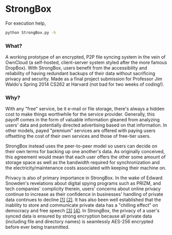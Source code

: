 StrongBox
============
For execution help,
```bash
python StrongBox.py -h
```

### What?

A working prototype of an encrypted, P2P file syncing system in the vein of OwnCloud (a self-hosted, client-server  system styled after the more famous DropBox). With StrongBox, users benefit from the accessibility and reliability of having redundant backups of their data without sacrificing privacy and security. Made as a final project submission for Professor Jim Waldo's Spring 2014 CS262 at Harvard (not bad for two weeks of coding!).

### Why?

With any "free" service, be it e-mail or file storage, there's always a hidden cost to make things worthwhile for the service provider. Generally, this payoff comes in the form of valuable information gleaned from analyzing users' data and potentially directed advertising based on that information. In other models, payed "premium" services are offered with paying users offsetting the cost of their own services and those of free-tier users.

StrongBox instead uses the peer-to-peer model so users can decide on their own terms for backing up one another's data. As originally conceived, this agreement would mean that each user offers the other some amount of storage space as well as the bandwidth required for synchronization and the electricity/maintenance costs associated with keeping their machine on.

Privacy is also of primary importance in StrongBox. In the wake of Edward Snowden's revelations about digital spying programs such as PRIZM, and tech companies' complicity therein, users' concerns about online privacy continue to increase as their confidence in businesses' handling of private data continues to decline [[1]](http://www.truste.com/about-TRUSTe/press-room/news_us_truste_reveals_consumers_more_concerned_about_data_collection) [[2]](http://www.pewinternet.org/2013/09/05/anonymity-privacy-and-security-online/). It has also been well established that the inability to store and communicate private data has a "chilling effect" on democracy and free speech [[3]](https://www.eff.org/press/releases/eff-files-22-firsthand-accounts-how-nsa-surveillance-chilled-right-association) [[4]](http://www.presstv.com/detail/2013/11/12/334416/us-writers-scared-silent-by-nsa-spying/). In StrongBox, the privacy of a user's synced data is ensured by strong encryption because all private data (including file and directory names) is seamlessly AES-256 encrypted before ever being transmitted.